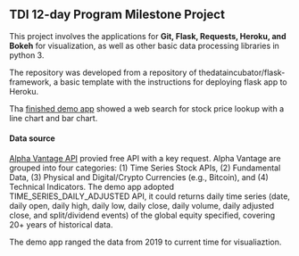## TDI 12-day Program Milestone Project

This project involves the applications for **Git, Flask, Requests, Heroku, and Bokeh** for visualization, as well as other basic data processing libraries in python 3. 

The repository was developed from a repository of thedataincubator/flask-framework, a basic template with the instructions for deploying flask app to Heroku. 

Tha [finished demo app](https://lemurian.herokuapp.com) showed a web search for stock price lookup with a line chart and bar chart.


#### Data source

[Alpha Vantage API](https://www.alphavantage.co/) provied free API with a key request. Alpha Vantage are grouped into four categories: (1) Time Series Stock APIs, (2) Fundamental Data, (3) Physical and Digital/Crypto Currencies (e.g., Bitcoin), and (4) Technical Indicators. The demo app adopted TIME_SERIES_DAILY_ADJUSTED API, it could returns daily time series (date, daily open, daily high, daily low, daily close, daily volume, daily adjusted close, and split/dividend events) of the global equity specified, covering 20+ years of historical data.

The demo app ranged the data from 2019 to current time for visualiaztion.
